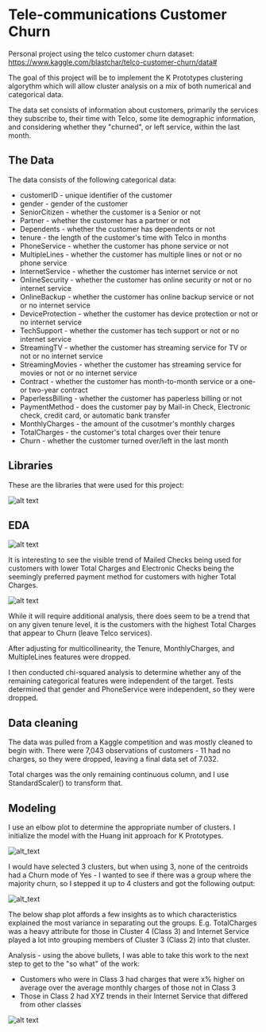 # Tele-communications Customer Churn

Personal project using the telco customer churn dataset: https://www.kaggle.com/blastchar/telco-customer-churn/data#

The goal of this project will be to implement the K Prototypes clustering algorythm which will allow cluster analysis on a mix of both numerical and categorical data.

The data set consists of information about customers, primarily the services they subscribe to, their time with Telco, some lite demographic information, and considering whether they "churned", or left service, within the last month.

## The Data

The data consists of the following categorical data:
- customerID - unique identifier of the customer
- gender - gender of the customer
- SeniorCitizen - whether the customer is a Senior or not
- Partner - whether the customer has a partner or not
- Dependents - whether the customer has dependents or not
- tenure - the length of the customer's time with Telco in months
- PhoneService - whether the customer has phone service or not
- MultipleLines - whether the customer has multiple lines or not or no phone service
- InternetService - whether the customer has internet service or not
- OnlineSecurity - whether the customer has online security or not or no internet service
- OnlineBackup - whether the customer has online backup service or not or no internet service
- DeviceProtection - whether the customer has device protection or not or no internet service
- TechSupport - whether the customer has tech support or not or no internet service
- StreamingTV - whether the customer has streaming service for TV or not or no internet service
- StreamingMovies - whether the customer has streaming service for movies or not or no internet service
- Contract - whether the customer has month-to-month service or a one- or two-year contract
- PaperlessBilling - whether the customer has paperless billing or not
- PaymentMethod - does the customer pay by Mail-in Check, Electronic check, credit card, or automatic bank transfer
- MonthlyCharges - the amount of the cusotmer's monthly charges
- TotalCharges - the customer's total charges over their tenure
- Churn - whether the customer turned over/left in the last month

## Libraries

These are the libraries that were used for this project:

![alt text](https://github.com/zachzazueta/telecom_churn_project/blob/master/libs.PNG)
  
## EDA

![alt text](https://github.com/zachzazueta/telecom_churn_project/blob/master/charges%20tenure%20payment.png)

It is interesting to see the visible trend of Mailed Checks being used for customers with lower Total Charges and Electronic Checks being the seemingly preferred payment method for customers with higher Total Charges.

![alt text](https://github.com/zachzazueta/telecom_churn_project/blob/master/charges%20tenure%20churn.png)

While it will require additional analysis, there does seem to be a trend that on any given tenure level, it is the customers with the highest Total Charges that appear to Churn (leave Telco services).

After adjusting for multicollinearity, the Tenure, MonthlyCharges, and MultipleLines features were dropped.

I then conducted chi-squared analysis to determine whether any of the remaining categorical features were independent of the target. Tests determined that gender and PhoneService were independent, so they were dropped.

## Data cleaning

The data was pulled from a Kaggle competition and was mostly cleaned to begin with. There were 7,043 observations of customers - 11 had no charges, so they were dropped, leaving a final data set of 7.032.

Total charges was the only remaining continuous column, and I use StandardScaler() to transform that.

## Modeling

I use an elbow plot to determine the appropriate number of clusters. I initialize the model with the Huang init approach for K Prototypes.

![alt_text](https://github.com/zachzazueta/telecom_churn_project/blob/master/elbow.PNG)

I would have selected 3 clusters, but when using 3, none of the centroids had a Churn mode of Yes - I wanted to see if there was a group where the majority churn, so I stepped it up to 4 clusters and got the following output:

![alt_text](https://github.com/zachzazueta/telecom_churn_project/blob/master/cluster%20output.PNG)

The below shap plot affords a few insights as to which characteristics explained the most variance in separating out the groups. E.g. TotalCharges was a heavy attribute for those in Cluster 4 (Class 3) and Internet Service played a lot into grouping members of Cluster 3 (Class 2) into that cluster.

Analysis - using the above bullets, I was able to take this work to the next step to get to the "so what" of the work:
- Customers who were in Class 3 had charges that were x% higher on average over the average monthly charges of those not in Class 3
- Those in Class 2 had XYZ trends in their Internet Service that differed from other classes

![alt text](https://github.com/zachzazueta/telecom_churn_project/blob/master/shap3.png)
